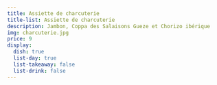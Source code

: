 ```yaml
---
title: Assiette de charcuterie
title-list: Assiette de charcuterie
description: Jambon, Coppa des Salaisons Gueze et Chorizo ibérique
img: charcuterie.jpg
price: 9
display:
  dish: true
  list-day: true
  list-takeaway: false
  list-drink: false
---
```

